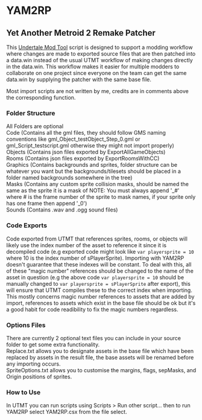 # YAM2RP
## Yet Another Metroid 2 Remake Patcher ##
This [Undertale Mod Tool](https://github.com/UnderminersTeam/UndertaleModTool) script is designed to support a modding workflow where changes are made to exported source files that are then patched into a data.win instead of the usual UTMT workflow of making changes directly in the data.win. This workflow makes it easier for multiple modders to collaborate on one project since everyone on the team can get the same data.win by supplying the patcher with the same base file.

Most import scripts are not written by me, credits are in comments above the corresponding function.
### Folder Structure ###
All Folders are optional  
Code (Contains all the gml files, they should follow GMS naming conventions like gml_Object_testObject_Step_0.gml or gml_Script_testscript.gml otherwise they might not import properly)  
Objects (Contains json files exported by ExportAllGameObjects)  
Rooms (Contains json files exported by ExportRoomsWithCC)  
Graphics (Contains backgrounds and sprites, folder structure can be whatever you want but the backgrounds/tilesets should be placed in a folder named backgrounds somewhere in the tree)  
Masks (Contains any custom sprite collision masks, should be named the same as the sprite it is a mask of NOTE: You must always append '_#' where # is the frame number of the sprite to mask names, if your sprite only has one frame then append '_0')  
Sounds (Contains .wav and .ogg sound files)  

### Code Exports ###
Code exported from UTMT that references sprites, rooms, or objects will likely use the index number of the asset to reference it since it is decompiled code (e.g exported code might look like `var playersprite = 10` where 10 is the index number of sPlayerSprite). Importing with YAM2RP doesn't guarantee that these indexes will be constant. To deal with this, all of these "magic number" references should be changed to the name of the asset in question (e.g the above code `var playersprite = 10` should be manually changed to `var playersprite = sPlayerSprite` after export), this will ensure that UTMT compiles these to the correct index when importing. This mostly concerns magic number references to assets that are added by import, references to assets which exist in the base file should be ok but it's a good habit for code readibility to fix the magic numbers regardless.

### Options Files ###
There are currently 2 optional text files you can include in your source folder to get some extra functionality.  
Replace.txt allows you to designate assets in the base file which have been replaced by assets in the result file, the base assets will be renamed 
before any importing occurs.  
SpriteOptions.txt allows you to customise the margins, flags, sepMasks, and Origin positions of sprites.

### How to Use ###
In UTMT you can run scripts using Scripts > Run other script... then to run YAM2RP select YAM2RP.csx from the file select.


